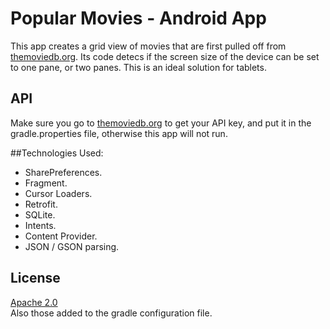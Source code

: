 # Popular Movies - Android App
This app creates a grid view of movies that are first pulled off from [themoviedb.org](themoviedb.org).
Its code detecs if the screen size of the device can be set to one pane, or two panes. This is an ideal solution for tablets.

## API
Make sure you go to [themoviedb.org](themoviedb.org) to get your API key, and put it in the gradle.properties file, otherwise this app will not run.

##Technologies Used: 
- SharePreferences. 
- Fragment.
- Cursor Loaders. 
- Retrofit.
- SQLite.
- Intents.
- Content Provider.
- JSON / GSON parsing.


## License

[Apache 2.0](https://svn.apache.org/viewvc/httpd/httpd/trunk/LICENSE?view=markup)  
Also those added to the gradle configuration file.
